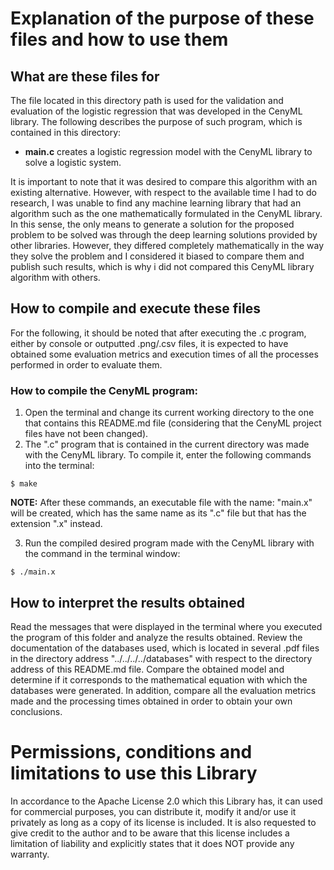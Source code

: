 
# Explanation of the purpose of these files and how to use them
  
## What are these files for
The file located in this directory path is used for the validation and evaluation of the logistic regression that was developed in the CenyML library. The following describes the purpose of such program, which is contained in this directory:

- **main.c** creates a logistic regression model with the CenyML library to solve a logistic system.

It is important to note that it was desired to compare this algorithm with an existing alternative. However, with respect to the available time I had to do research, I was unable to find any machine learning library that had an algorithm such as the one mathematically formulated in the CenyML library. In this sense, the only means to generate a solution for the proposed problem to be solved was through the deep learning solutions provided by other libraries. However, they differed completely mathematically in the way they solve the problem and I considered it biased to compare them and publish such results, which is why i did not compared this CenyML library algorithm with others.

## How to compile and execute these files
For the following, it should be noted that after executing the .c program, either by console or outputted .png/.csv files, it is expected to have obtained some evaluation metrics and execution times of all the processes performed in order to evaluate them.

### How to compile the CenyML program:
1. Open the terminal and change its current working directory to the one that contains this README.md file (considering that the CenyML project files have not been changed).
2. The ".c" program that is contained in the current directory was made with the CenyML library. To compile it, enter the following commands into the terminal:

```console
$ make
```

**NOTE:** After these commands, an executable file with the name: "main.x" will be created, which has the same name as its ".c" file but that has the extension ".x" instead.

3. Run the compiled desired program made with the CenyML library with the command in the terminal window:

```console
$ ./main.x
```

## How to interpret the results obtained
Read the messages that were displayed in the terminal where you executed the program of this folder and analyze the results obtained. Review the documentation of the databases used, which is located in several .pdf files in the directory address "../../../../databases" with respect to the directory address of this README.md file. Compare the obtained model and determine if it corresponds to the mathematical equation with which the databases were generated. In addition, compare all the evaluation metrics made and the processing times obtained in order to obtain your own conclusions.

# Permissions, conditions and limitations to use this Library  
In accordance to the Apache License 2.0 which this Library has, it can used for commercial purposes, you can distribute it, modify it and/or use it privately as long as a copy of its license is included. It is also requested to give credit to the author and to be aware that this license includes a limitation of liability and explicitly states that it does NOT provide any warranty.
